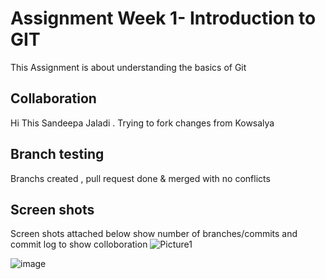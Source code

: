 # Assignment Week 1- Introduction to GIT
This Assignment is about understanding the basics of Git 
## Collaboration
Hi This Sandeepa Jaladi . Trying to fork changes from Kowsalya 
## Branch testing
Branchs created , pull request done & merged with no conflicts
## Screen shots 
Screen shots attached below show number of branches/commits and commit log to show colloboration
   ![Picture1](https://user-images.githubusercontent.com/90334123/133138458-273caa4f-61a8-42a9-ae55-c43f781eda6e.jpg)
   
   
   ![image](https://user-images.githubusercontent.com/90334123/133139413-85cae3a0-50fa-47ea-8496-1166ffca97ae.png)

   

 
 
 

